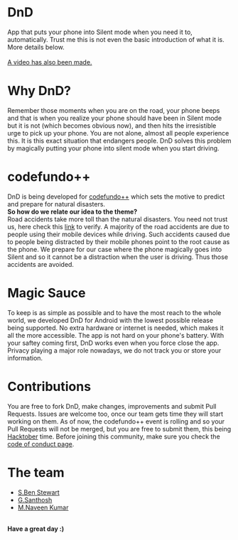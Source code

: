# DnD
App that puts your phone into Silent mode when you need it to, automatically.
Trust me this is not even the basic introduction of what it is. More details below.
<br>
<br>
[A video has also been made.](https://www.youtube.com/watch?v=6D0tAbdHJFk)
# Why DnD?
Remember those moments when you are on the road, your phone beeps and that is when you realize your phone should have been in Silent mode but it is not (which becomes obvious now), and then hits the irresistible urge to pick up your phone.
You are not alone, almost all people experience this. It is this exact situation that endangers people. DnD solves this problem by magically putting your phone into silent mode when you start driving.
# codefundo++
DnD is being developed for [codefundo++](http://codefundo.io) which sets the motive to predict and prepare for natural disasters. 
<br>
**So how do we relate our idea to the theme?**
<br>
Road accidents take more toll than the natural disasters. You need not trust us, here check this [link](http://savelifefoundation.org/wp-content/uploads/2017/01/Comparison-of-Road-Crashes-with-other-Causes-of-Death_SLF.pdf) to verify.
A majority of the road accidents are due to people using their mobile devices while driving. Such accidents caused due to people being distracted by their mobile phones point to the root cause as the phone. We prepare for our case where the phone magically goes into Silent and so it cannot be a distraction when the user is driving. 
Thus those accidents are avoided.
# Magic Sauce
To keep is as simple as possible and to have the most reach to the whole world, we developed DnD for Android with the lowest possible release being supported. No extra hardware or internet is needed, which makes it all the more accessible.
The app is not hard on your phone's battery. With your saftey coming first, DnD works even when you force close the app. Privacy playing a major role nowadays, we do not track you or store your information.
# Contributions
You are free to fork DnD, make changes, improvements and submit Pull Requests.
Issues are welcome too, once our team gets time they will start working on them.
As of now, the codefundo++ event is rolling and so your Pull Requests will not be merged, but you are free to submit them, this being [Hacktober](http://hacktoberfest.digitalocean.com) time.
Before joining this community, make sure you check the [code of conduct page](CODE_OF_CONDUCT.md).
# The team
- [S.Ben Stewart](https://github.com/sbenstewart)
- [G.Santhosh](https://github.com/gsanthosh98)
- [M.Naveen Kumar](https://github.com/muthunaveen555)
<br>
<b>Have a great day :)</b>
